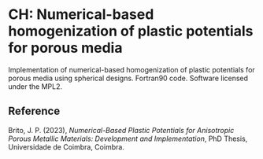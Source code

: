 # CH: Numerical-based homogenization of plastic potentials for porous media

Implementation of numerical-based homogenization of plastic potentials for porous media using spherical designs. Fortran90 code. Software licensed under the MPL2. 

## Reference
Brito, J. P. (2023), _Numerical-Based Plastic Potentials for Anisotropic Porous Metallic Materials: Development and Implementation_, PhD Thesis, Universidade de Coimbra, Coimbra.
